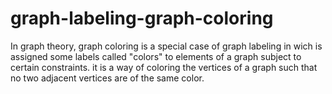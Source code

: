 # graph-labeling-graph-coloring
In graph theory, graph coloring is a special case of graph labeling in wich  is  assigned some labels  called "colors" to elements of a graph subject to certain constraints. it is a way of coloring the vertices of a graph such that no two adjacent vertices are of the same color.
